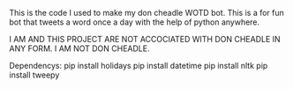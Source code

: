 This is the code I used to make my don cheadle WOTD bot.
This is a for fun bot that tweets a word once a day with the help of python anywhere.

I AM AND THIS PROJECT ARE NOT ACCOCIATED WITH DON CHEADLE IN ANY FORM. I AM NOT DON CHEADLE.

Dependencys: 
pip install holidays
pip install datetime
pip install nltk
pip install tweepy
